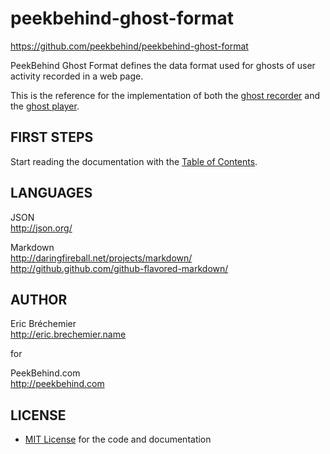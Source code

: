 peekbehind-ghost-format
=======================
https://github.com/peekbehind/peekbehind-ghost-format

PeekBehind Ghost Format defines the data format
used for ghosts of user activity recorded in a web page.

This is the reference for the implementation of both
the [ghost recorder][RECORDER] and the [ghost player][PLAYER].

[RECORDER]: https://github.com/peekbehind/peekbehind-ghost-recorder
[PLAYER]: https://github.com/peekbehind/peekbehind-ghost-player

FIRST STEPS
-----------

Start reading the documentation with the [Table of Contents](doc/contents.md).

LANGUAGES
---------

  JSON  
  http://json.org/

  Markdown  
  http://daringfireball.net/projects/markdown/  
  http://github.github.com/github-flavored-markdown/

AUTHOR
------

  Eric Bréchemier  
  http://eric.brechemier.name

  for

  PeekBehind.com  
  http://peekbehind.com

LICENSE
-------

  * [MIT License][MIT] for the code and documentation

  [MIT]: http://en.wikipedia.org/wiki/MIT_License "MIT License on Wikipedia"
